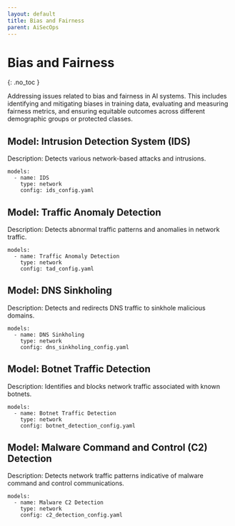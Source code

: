 ```yaml
---
layout: default
title: Bias and Fairness
parent: AiSecOps
---
```


# Bias and Fairness
{: .no_toc }



Addressing issues related to bias and fairness in AI systems. This includes identifying and mitigating biases in training data, evaluating and measuring fairness metrics, and ensuring equitable outcomes across different demographic groups or protected classes.


## Model: Intrusion Detection System (IDS)

Description: Detects various network-based attacks and intrusions.

```
models:
  - name: IDS
    type: network
    config: ids_config.yaml
```

## Model: Traffic Anomaly Detection

Description: Detects abnormal traffic patterns and anomalies in network traffic.

```
models:
  - name: Traffic Anomaly Detection
    type: network
    config: tad_config.yaml
```

## Model: DNS Sinkholing

Description: Detects and redirects DNS traffic to sinkhole malicious domains.

```
models:
  - name: DNS Sinkholing
    type: network
    config: dns_sinkholing_config.yaml
```

## Model: Botnet Traffic Detection

Description: Identifies and blocks network traffic associated with known botnets.

```
models:
  - name: Botnet Traffic Detection
    type: network
    config: botnet_detection_config.yaml
```

## Model: Malware Command and Control (C2) Detection

Description: Detects network traffic patterns indicative of malware command and control communications.

```
models:
  - name: Malware C2 Detection
    type: network
    config: c2_detection_config.yaml
```





